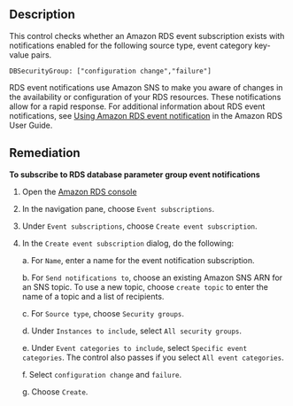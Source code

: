 ## Description

This control checks whether an Amazon RDS event subscription exists with notifications enabled for the following source type, event category key-value pairs.

```
DBSecurityGroup: ["configuration change","failure"]
```

RDS event notifications use Amazon SNS to make you aware of changes in the availability or configuration of your RDS resources. These notifications allow for a rapid response. For additional information about RDS event notifications, see [Using Amazon RDS event notification](https://docs.aws.amazon.com/AmazonRDS/latest/UserGuide/USER_Events.html) in the Amazon RDS User Guide.

## Remediation

**To subscribe to RDS database parameter group event notifications**

1. Open the [Amazon RDS console](https://console.aws.amazon.com/rds/.)

2. In the navigation pane, choose `Event subscriptions`.

3. Under `Event subscriptions`, choose `Create event subscription`.

4. In the `Create event subscription` dialog, do the following:

    a. For `Name`, enter a name for the event notification subscription.

    b. For `Send notifications to`, choose an existing Amazon SNS ARN for an SNS topic. To use a new topic, choose `create topic` to enter the name of a topic and a list of recipients.

    c. For `Source type`, choose `Security groups`.

    d. Under `Instances to include`, select `All security groups`.

    e. Under `Event categories to include`, select `Specific event categories`. The control also passes if you select `All event categories`.

    f. Select `configuration change` and `failure`.

    g. Choose `Create`.
    
